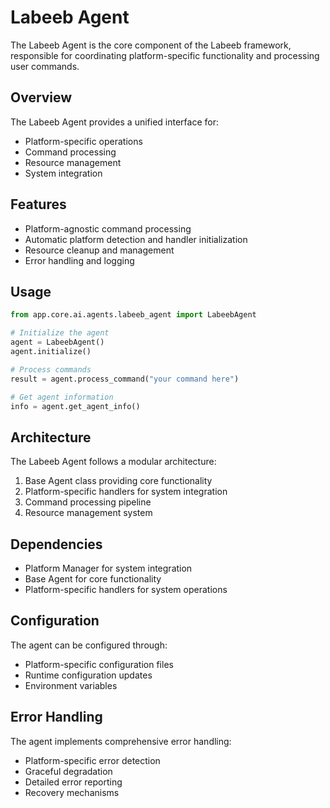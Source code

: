 # Labeeb Agent

The Labeeb Agent is the core component of the Labeeb framework, responsible for coordinating platform-specific functionality and processing user commands.

## Overview

The Labeeb Agent provides a unified interface for:
- Platform-specific operations
- Command processing
- Resource management
- System integration

## Features

- Platform-agnostic command processing
- Automatic platform detection and handler initialization
- Resource cleanup and management
- Error handling and logging

## Usage

```python
from app.core.ai.agents.labeeb_agent import LabeebAgent

# Initialize the agent
agent = LabeebAgent()
agent.initialize()

# Process commands
result = agent.process_command("your command here")

# Get agent information
info = agent.get_agent_info()
```

## Architecture

The Labeeb Agent follows a modular architecture:
1. Base Agent class providing core functionality
2. Platform-specific handlers for system integration
3. Command processing pipeline
4. Resource management system

## Dependencies

- Platform Manager for system integration
- Base Agent for core functionality
- Platform-specific handlers for system operations

## Configuration

The agent can be configured through:
- Platform-specific configuration files
- Runtime configuration updates
- Environment variables

## Error Handling

The agent implements comprehensive error handling:
- Platform-specific error detection
- Graceful degradation
- Detailed error reporting
- Recovery mechanisms
